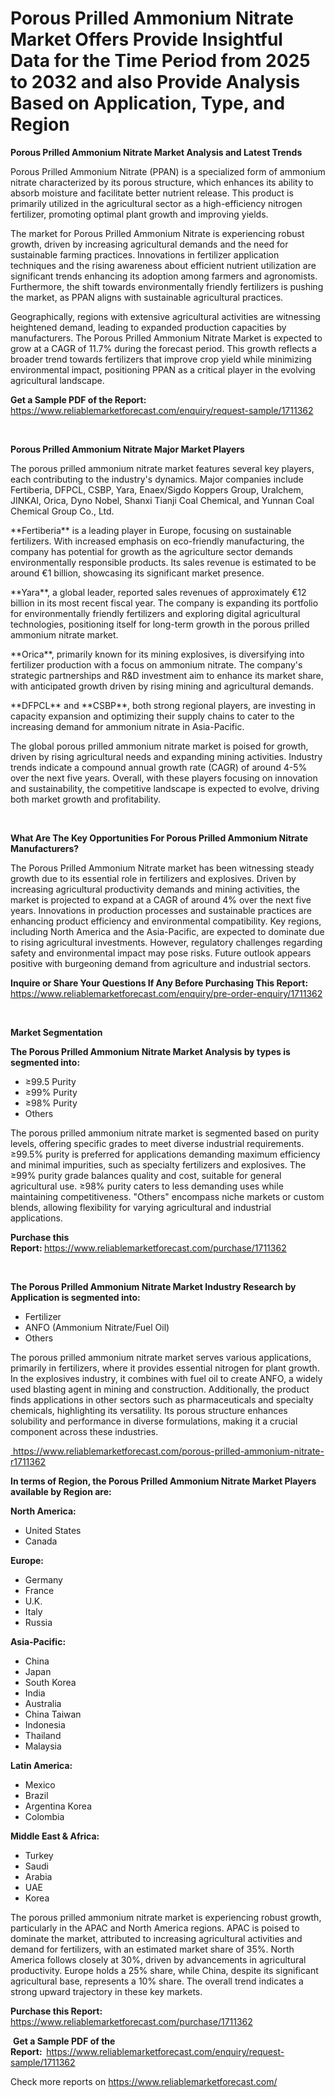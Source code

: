 <p><h1>Porous Prilled Ammonium Nitrate Market Offers Provide Insightful Data for the Time Period from 2025 to 2032 and also Provide Analysis Based on Application, Type, and Region</h1></p><p><strong>Porous Prilled Ammonium Nitrate Market Analysis and Latest Trends</strong></p>
<p><p>Porous Prilled Ammonium Nitrate (PPAN) is a specialized form of ammonium nitrate characterized by its porous structure, which enhances its ability to absorb moisture and facilitate better nutrient release. This product is primarily utilized in the agricultural sector as a high-efficiency nitrogen fertilizer, promoting optimal plant growth and improving yields.</p><p>The market for Porous Prilled Ammonium Nitrate is experiencing robust growth, driven by increasing agricultural demands and the need for sustainable farming practices. Innovations in fertilizer application techniques and the rising awareness about efficient nutrient utilization are significant trends enhancing its adoption among farmers and agronomists. Furthermore, the shift towards environmentally friendly fertilizers is pushing the market, as PPAN aligns with sustainable agricultural practices.</p><p>Geographically, regions with extensive agricultural activities are witnessing heightened demand, leading to expanded production capacities by manufacturers. The Porous Prilled Ammonium Nitrate Market is expected to grow at a CAGR of 11.7% during the forecast period. This growth reflects a broader trend towards fertilizers that improve crop yield while minimizing environmental impact, positioning PPAN as a critical player in the evolving agricultural landscape.</p></p>
<p><strong>Get a Sample PDF of the Report:&nbsp;</strong> <a href="https://www.reliablemarketforecast.com/enquiry/request-sample/1711362?utm_campaign=1169&utm_medium=2&utm_source=Github&utm_content=ia&utm_term=10012025&utm_id=porous-prilled-ammonium-nitrate">https://www.reliablemarketforecast.com/enquiry/request-sample/1711362</a></p>
<p>&nbsp;</p>
<p><strong>Porous Prilled Ammonium Nitrate Major Market Players</strong></p>
<p><p>The porous prilled ammonium nitrate market features several key players, each contributing to the industry's dynamics. Major companies include Fertiberia, DFPCL, CSBP, Yara, Enaex/Sigdo Koppers Group, Uralchem, JINKAI, Orica, Dyno Nobel, Shanxi Tianji Coal Chemical, and Yunnan Coal Chemical Group Co., Ltd.</p><p>**Fertiberia** is a leading player in Europe, focusing on sustainable fertilizers. With increased emphasis on eco-friendly manufacturing, the company has potential for growth as the agriculture sector demands environmentally responsible products. Its sales revenue is estimated to be around €1 billion, showcasing its significant market presence.</p><p>**Yara**, a global leader, reported sales revenues of approximately €12 billion in its most recent fiscal year. The company is expanding its portfolio for environmentally friendly fertilizers and exploring digital agricultural technologies, positioning itself for long-term growth in the porous prilled ammonium nitrate market.</p><p>**Orica**, primarily known for its mining explosives, is diversifying into fertilizer production with a focus on ammonium nitrate. The company's strategic partnerships and R&D investment aim to enhance its market share, with anticipated growth driven by rising mining and agricultural demands.</p><p>**DFPCL** and **CSBP**, both strong regional players, are investing in capacity expansion and optimizing their supply chains to cater to the increasing demand for ammonium nitrate in Asia-Pacific.</p><p>The global porous prilled ammonium nitrate market is poised for growth, driven by rising agricultural needs and expanding mining activities. Industry trends indicate a compound annual growth rate (CAGR) of around 4-5% over the next five years. Overall, with these players focusing on innovation and sustainability, the competitive landscape is expected to evolve, driving both market growth and profitability.</p></p>
<p>&nbsp;</p>
<p><strong>What Are The Key Opportunities For Porous Prilled Ammonium Nitrate Manufacturers?</strong></p>
<p><p>The Porous Prilled Ammonium Nitrate market has been witnessing steady growth due to its essential role in fertilizers and explosives. Driven by increasing agricultural productivity demands and mining activities, the market is projected to expand at a CAGR of around 4% over the next five years. Innovations in production processes and sustainable practices are enhancing product efficiency and environmental compatibility. Key regions, including North America and the Asia-Pacific, are expected to dominate due to rising agricultural investments. However, regulatory challenges regarding safety and environmental impact may pose risks. Future outlook appears positive with burgeoning demand from agriculture and industrial sectors.</p></p>
<p><strong>Inquire or Share Your Questions If Any Before Purchasing This Report:</strong> <a href="https://www.reliablemarketforecast.com/enquiry/pre-order-enquiry/1711362?utm_campaign=1169&utm_medium=2&utm_source=Github&utm_content=ia&utm_term=10012025&utm_id=porous-prilled-ammonium-nitrate">https://www.reliablemarketforecast.com/enquiry/pre-order-enquiry/1711362</a></p>
<p>&nbsp;</p>
<p><strong>Market Segmentation</strong></p>
<p><strong>The Porous Prilled Ammonium Nitrate Market Analysis by types is segmented into:</strong></p>
<p><ul><li>≥99.5 Purity</li><li>≥99% Purity</li><li>≥98% Purity</li><li>Others</li></ul></p>
<p><p>The porous prilled ammonium nitrate market is segmented based on purity levels, offering specific grades to meet diverse industrial requirements. ≥99.5% purity is preferred for applications demanding maximum efficiency and minimal impurities, such as specialty fertilizers and explosives. The ≥99% purity grade balances quality and cost, suitable for general agricultural use. ≥98% purity caters to less demanding uses while maintaining competitiveness. "Others" encompass niche markets or custom blends, allowing flexibility for varying agricultural and industrial applications.</p></p>
<p><strong>Purchase this Report:&nbsp;</strong><a href="https://www.reliablemarketforecast.com/purchase/1711362?utm_campaign=1169&utm_medium=2&utm_source=Github&utm_content=ia&utm_term=10012025&utm_id=porous-prilled-ammonium-nitrate">https://www.reliablemarketforecast.com/purchase/1711362</a></p>
<p>&nbsp;</p>
<p><strong>The Porous Prilled Ammonium Nitrate Market Industry Research by Application is segmented into:</strong></p>
<p><ul><li>Fertilizer</li><li>ANFO (Ammonium Nitrate/Fuel Oil)</li><li>Others</li></ul></p>
<p><p>The porous prilled ammonium nitrate market serves various applications, primarily in fertilizers, where it provides essential nitrogen for plant growth. In the explosives industry, it combines with fuel oil to create ANFO, a widely used blasting agent in mining and construction. Additionally, the product finds applications in other sectors such as pharmaceuticals and specialty chemicals, highlighting its versatility. Its porous structure enhances solubility and performance in diverse formulations, making it a crucial component across these industries.</p></p>
<p><a href="https://www.reliablemarketforecast.com/porous-prilled-ammonium-nitrate-r1711362?utm_campaign=1169&utm_medium=2&utm_source=Github&utm_content=ia&utm_term=10012025&utm_id=porous-prilled-ammonium-nitrate">&nbsp;https://www.reliablemarketforecast.com/porous-prilled-ammonium-nitrate-r1711362</a></p>
<p><strong>In terms of Region, the Porous Prilled Ammonium Nitrate Market Players available by Region are:</strong></p>
<p>
    <p> <strong> North America: </strong>
        <ul>
            <li>United States</li>
            <li>Canada</li>
        </ul>
        </p> 
    <p> <strong> Europe: </strong>
        <ul>
            <li>Germany</li>
            <li>France</li>
            <li>U.K.</li>
            <li>Italy</li>
            <li>Russia</li>
        </ul>
        </p> 
    <p> <strong> Asia-Pacific: </strong>
        <ul>
            <li>China</li>
            <li>Japan</li>
            <li>South Korea</li>
            <li>India</li>
            <li>Australia</li>
            <li>China Taiwan</li>
            <li>Indonesia</li>
            <li>Thailand</li>
            <li>Malaysia</li>
        </ul>
        </p> 
    <p> <strong> Latin America: </strong>
        <ul>
            <li>Mexico</li>
            <li>Brazil</li>
            <li>Argentina Korea</li>
            <li>Colombia</li>
        </ul>
        </p> 
    <p> <strong> Middle East & Africa: </strong>
        <ul>
            <li>Turkey</li>
            <li>Saudi</li>
            <li>Arabia</li>
            <li>UAE</li>
            <li>Korea</li>
        </ul>
    </p>
    </p>
<p><p>The porous prilled ammonium nitrate market is experiencing robust growth, particularly in the APAC and North America regions. APAC is poised to dominate the market, attributed to increasing agricultural activities and demand for fertilizers, with an estimated market share of 35%. North America follows closely at 30%, driven by advancements in agricultural productivity. Europe holds a 25% share, while China, despite its significant agricultural base, represents a 10% share. The overall trend indicates a strong upward trajectory in these key markets.</p></p>
<p><strong>Purchase this Report: </strong><a href="https://www.reliablemarketforecast.com/purchase/1711362?utm_campaign=1169&utm_medium=2&utm_source=Github&utm_content=ia&utm_term=10012025&utm_id=porous-prilled-ammonium-nitrate">https://www.reliablemarketforecast.com/purchase/1711362</a></p>
<p>&nbsp;<strong>Get a Sample PDF of the Report:&nbsp;&nbsp;</strong><a href="https://www.reliablemarketforecast.com/enquiry/request-sample/1711362?utm_campaign=1169&utm_medium=2&utm_source=Github&utm_content=ia&utm_term=10012025&utm_id=porous-prilled-ammonium-nitrate">https://www.reliablemarketforecast.com/enquiry/request-sample/1711362</a></p>
<p><strong></strong></p>
<p>Check more reports on <a href="https://www.reliablemarketforecast.com/?utm_campaign=1169&utm_medium=2&utm_source=Github&utm_content=ia&utm_term=10012025&utm_id=porous-prilled-ammonium-nitrate">https://www.reliablemarketforecast.com/</a></p>